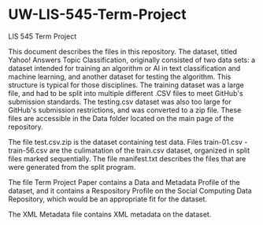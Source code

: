 # UW-LIS-545-Term-Project
LIS 545 Term Project 

This document describes the files in this repository. The dataset, titled Yahoo! Answers Topic Classification, originally consisted of two data sets: a dataset intended for training an algorithm or AI in text classification and machine learning, and another dataset for testing the algorithm. This structure is typical for those disciplines. The training dataset was a large file, and had to be split into multiple different .CSV files to meet GitHub's submission standards. The testing.csv dataset was also too large for GitHub's submission restrictions, and was converted to a zip file. These files are accessible in the Data folder located on the main page of the repository. 

The file test.csv.zip is the dataset containing test data. Files train-01.csv - train-56.csv are the culimatation of the train.csv dataset, organized in split files marked sequentially. The file manifest.txt describes the files that are were generated from the split program.

The file Term Project Paper contains a Data and Metadata Profile of the dataset, and it contains a Respository Profile on the Social Computing Data Repository, which would be an appropriate fit for the dataset. 

The XML Metadata file contains XML metadata on the dataset. 
